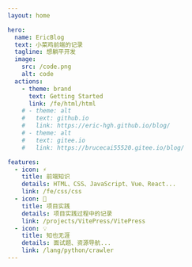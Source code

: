 ```yaml
---
layout: home

hero:
  name: EricBlog
  text: 小菜鸡前端的记录
  tagline: 想躺平开发
  image:
    src: /code.png
    alt: code
  actions:
    - theme: brand
      text: Getting Started
      link: /fe/html/html
    # - theme: alt
    #   text: github.io
    #   link: https://eric-hgh.github.io/blog/
    # - theme: alt
    #   text: gitee.io
    #   link: https://brucecai55520.gitee.io/blog/

features:
  - icon: ⚡️
    title: 前端知识
    details: HTML、CSS、JavaScript、Vue、React...
    link: /fe/css/css
  - icon: 📖
    title: 项目实践
    details: 项目实践过程中的记录
    link: /projects/VitePress/VitePress
  - icon: 💡
    title: 知也无涯
    details: 面试题、资源导航...
    link: /lang/python/crawler
---
```

